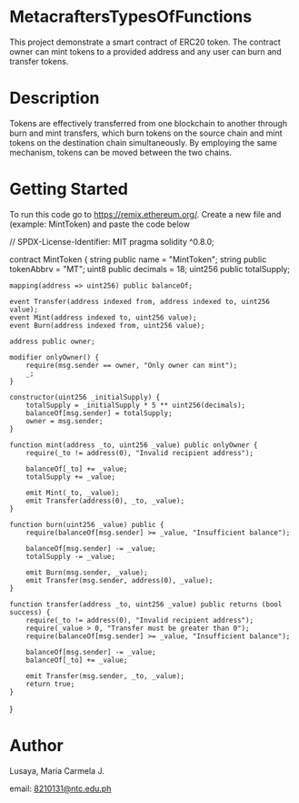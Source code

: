 # MetacraftersTypesOfFunctions
This project demonstrate a smart contract of ERC20 token. The contract owner can mint tokens to a provided address and any user can burn and transfer tokens.

# Description
Tokens are effectively transferred from one blockchain to another through burn and mint transfers, which burn tokens on the source chain and mint tokens on the destination chain simultaneously. By employing the same mechanism, tokens can be moved between the two chains.

# Getting Started
To run this code go to https://remix.ethereum.org/. Create a new file and (example: MintToken) and paste the code below

// SPDX-License-Identifier: MIT
pragma solidity ^0.8.0;

contract MintToken {
    string public name = "MintToken";
    string public tokenAbbrv = "MT";
    uint8 public decimals = 18;
    uint256 public totalSupply;

    mapping(address => uint256) public balanceOf;

    event Transfer(address indexed from, address indexed to, uint256 value);
    event Mint(address indexed to, uint256 value);
    event Burn(address indexed from, uint256 value);

    address public owner;

    modifier onlyOwner() {
        require(msg.sender == owner, "Only owner can mint");
        _;
    }

    constructor(uint256 _initialSupply) {
        totalSupply = _initialSupply * 5 ** uint256(decimals);
        balanceOf[msg.sender] = totalSupply;
        owner = msg.sender;
    }

    function mint(address _to, uint256 _value) public onlyOwner {
        require(_to != address(0), "Invalid recipient address");

        balanceOf[_to] += _value;
        totalSupply += _value;

        emit Mint(_to, _value);
        emit Transfer(address(0), _to, _value);
    }

    function burn(uint256 _value) public {
        require(balanceOf[msg.sender] >= _value, "Insufficient balance");

        balanceOf[msg.sender] -= _value;
        totalSupply -= _value;

        emit Burn(msg.sender, _value);
        emit Transfer(msg.sender, address(0), _value);
    }

    function transfer(address _to, uint256 _value) public returns (bool success) {
        require(_to != address(0), "Invalid recipient address");
        require(_value > 0, "Transfer must be greater than 0");
        require(balanceOf[msg.sender] >= _value, "Insufficient balance");

        balanceOf[msg.sender] -= _value;
        balanceOf[_to] += _value;

        emit Transfer(msg.sender, _to, _value);
        return true;
    }
}


# Author
Lusaya, Maria Carmela J.

email: 8210131@ntc.edu.ph
